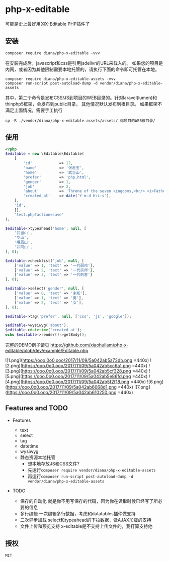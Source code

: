 # php-x-editable

可能是史上最好用的X-Editable PHP插件了

## 安装

```
composer require diana/php-x-editable -vvv
```

在安装完成后，javascript和css是引用jsdelivr的URL来载入的。
如果您的项目是内网，或者因为其他限制需要本地托管的，请执行下面的命令即可托管在本地。

```
composer require diana/php-x-editable-assets -vvv
composer run-script post-autoload-dump -d vendor/diana/php-x-editable-assets
```

其中，第二个命令是发布CSS/JS到项目的WEB目录的。针对laravel(lumen)和thinphp5框架，会发布到public目录。
其他情况默认发布到根目录。
如果框架不满足上面情况，需要手工执行
```
cp -R ./vendor/diana/php-x-editable-assets/assets/ 你项目的WEB根目录/
```


## 使用

```php
<?php
$editable = new \Editable\Editable(
    [
        'id'            => 12,
        'name'          => '张君宝',
        'home'          => '武当山',
        'prefer'        => 'php,html',
        'gender'        => 1,
        'job'           => 2,
        'about'         => 'Throne of the seven kingdoms,<br/> <i>Father of the dragon</i>, <b>stormborn</b>, <u>unburn</u>.',
        'created_at'    => date('Y-m-d H:i:s'),
    ], 
    'id', 
    [], 
    'test.php?action=save'
);

$editable->typeahead('home', null, [
    '武当山',
    '华山',
    '峨眉山',
    '井冈山',
], 0);

$editable->checklist('job', null, [
    ['value' => 1, 'text' => '一代弱鸡'],
    ['value' => 2, 'text' => '一代宗师'],
    ['value' => 3, 'text' => '一代刺客']
], 0);

$editable->select('gender', null, [
    ['value' => 0, 'text' => '未知'],
    ['value' => 1, 'text' => '男'],
    ['value' => 2, 'text' => '女'],
], 0);

$editable->tag('prefer', null, ['css', 'js', 'google']);

$editable->wysiwyg('about');
$editable->datetime('created_at');
echo $editable->render()->getBody();
```

完整的DEMO例子请见 https://github.com/xiaohuilam/php-x-editable/blob/dev/example/Editable.php

![1.png](https://ooo.0o0.ooo/2017/11/09/5a042ab5a73db.png =440x)
![2.png](https://ooo.0o0.ooo/2017/11/09/5a042ab5cc6a1.png =440x)
![3.png](https://ooo.0o0.ooo/2017/11/09/5a042ab5cf328.png =440x)
![5.png](https://ooo.0o0.ooo/2017/11/09/5a042ab5e86fd.png =440x)
![4.png](https://ooo.0o0.ooo/2017/11/09/5a042ab5f2f18.png =440x)
![6.png](https://ooo.0o0.ooo/2017/11/09/5a042ab6068d1.png =440x)
![7.png](https://ooo.0o0.ooo/2017/11/09/5a042ab610250.png =440x)


## Features and TODO

 - Features
     - text 
     - select 
     - tag
     - datetime
     - wysiwyg
     - 静态资源本地托管
        - 想本地存放JS和CSS文件?
        - 先运行`composer require vendor/diana/php-x-editable-assets`
        - 再运行`composer run-script post-autoload-dump -d vendor/diana/php-x-editable-assets`

 - TODO
     - 保存的自动化         就是你不用写保存的代码，因为你在读取时候已经写了所必要的信息
     - 多行编辑             一次编辑多行数据，考虑和datatables插件做支持
     - 二次异步加载         select和typeahead的下拉数据，做AJAX加载的支持
     - 文件上传和预览支持    x-editable是不支持上传文件的，我打算支持他


## 授权

```
MIT
```
